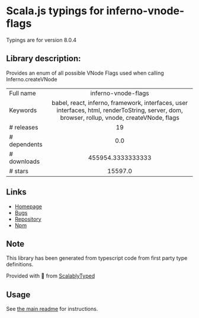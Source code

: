 
# Scala.js typings for inferno-vnode-flags

Typings are for version 8.0.4

## Library description:
Provides an enum of all possible VNode Flags used when calling Inferno.createVNode

|                    |                 |
| ------------------ | :-------------: |
| Full name          | inferno-vnode-flags |
| Keywords           | babel, react, inferno, framework, interfaces, user interfaces, html, renderToString, server, dom, browser, rollup, vnode, createVNode, flags |
| # releases         | 19 |
| # dependents       | 0.0 |
| # downloads        | 455954.3333333333 |
| # stars            | 15597.0 |

## Links
- [Homepage](https://github.com/infernojs/inferno#readme)
- [Bugs](https://github.com/infernojs/inferno/issues)
- [Repository](https://github.com/infernojs/inferno)
- [Npm](https://www.npmjs.com/package/inferno-vnode-flags)
    


## Note
This library has been generated from typescript code from first party type definitions.

Provided with :purple_heart: from [ScalablyTyped](https://github.com/oyvindberg/ScalablyTyped)

## Usage
See [the main readme](../../readme.md) for instructions.


